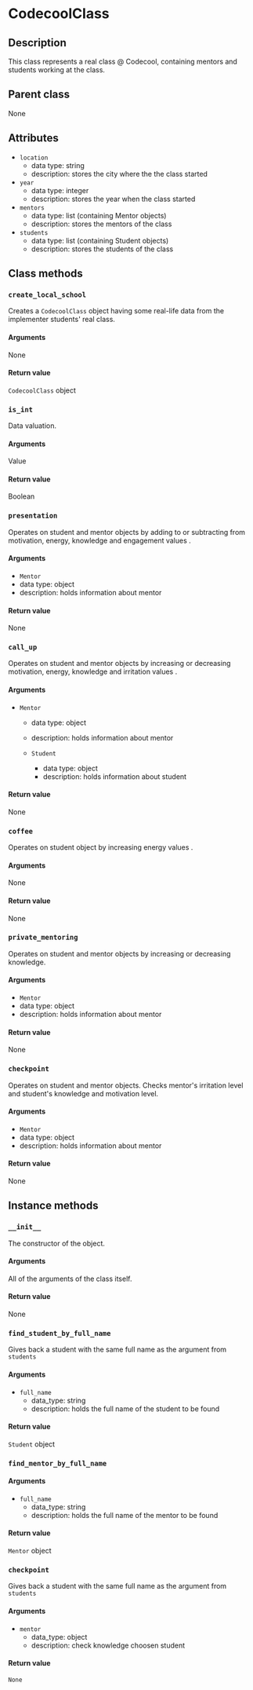 # CodecoolClass

## Description
This class represents a real class @ Codecool, containing mentors and students working at the class.

## Parent class
None

## Attributes

* ```location```
  * data type: string
  * description: stores the city where the the class started
* ```year```
  * data type: integer
  * description: stores the year when the class started
* ```mentors```
   * data type: list (containing Mentor objects)
   * description: stores the mentors of the class
* ```students```
  * data type: list (containing Student objects)
  * description: stores the students of the class

## Class methods

### ```create_local_school```

Creates a ```CodecoolClass``` object having some real-life data from the implementer students' real class.

#### Arguments
None

#### Return value

```CodecoolClass``` object



### ```is_int```

Data valuation.

#### Arguments
Value

#### Return value
Boolean


### ```presentation```

Operates on student and mentor objects by adding to or subtracting from motivation, energy, knowledge and engagement values .

#### Arguments
* ```Mentor```
 * data type: object
 * description: holds information about mentor


#### Return value
None


### ```call_up```

Operates on student and mentor objects by
increasing or decreasing motivation, energy, knowledge and irritation values .

#### Arguments
* ```Mentor```
  * data type: object
  * description: holds information about mentor

  * ```Student```
    * data type: object
    * description: holds information about student

#### Return value
 None


 ### ```coffee```

 Operates on student object by increasing energy values .

 #### Arguments
 None

 #### Return value
  None


### ```private_mentoring```

Operates on student and mentor objects by increasing or decreasing knowledge.

#### Arguments
* ```Mentor```
* data type: object
* description: holds information about mentor

#### Return value
None


### ```checkpoint```

Operates on student and mentor objects.
Checks mentor's irritation level and student's knowledge and motivation level.

#### Arguments
* ```Mentor```
* data type: object
* description: holds information about mentor


#### Return value
None


## Instance methods


### ```__init__```
The constructor of the object.

#### Arguments

All of the arguments of the class itself.

#### Return value
None


### ```find_student_by_full_name```

Gives back a student with the same full name as the argument from ```students```
#### Arguments
* ```full_name```
  * data_type: string
  * description: holds the full name of the student to be found

#### Return value
```Student``` object


### ```find_mentor_by_full_name```

#### Arguments
* ```full_name```
  * data_type: string
  * description: holds the full name of the mentor to be found

#### Return value
```Mentor``` object


### ```checkpoint```

Gives back a student with the same full name as the argument from ```students```
#### Arguments
* ```mentor```
  * data_type: object
  * description: check knowledge choosen student

#### Return value
    None
